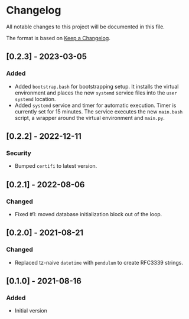 # Changelog
All notable changes to this project will be documented in this file.

The format is based on [Keep a Changelog](https://keepachangelog.com/en/1.0.0/).

## [0.2.3] - 2023-03-05
### Added
- Added `bootstrap.bash` for bootstrapping setup. It installs the virtual environment and places the new `systemd` service files into the `user` `systemd` location.
- Added `systemd` service and timer for automatic execution. Timer is currently set for 15 minutes. The service executes the new `main.bash` script, a wrapper around the virtual environment and `main.py`.

## [0.2.2] - 2022-12-11
### Security
- Bumped `certifi` to latest version.

## [0.2.1] - 2022-08-06
### Changed
- Fixed #1: moved database initialization block out of the loop.

## [0.2.0] - 2021-08-21
### Changed
- Replaced tz-naive `datetime` with `pendulum` to create RFC3339 strings.

## [0.1.0] - 2021-08-16
### Added
- Initial version
